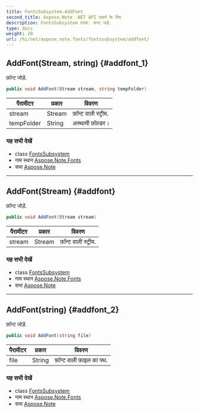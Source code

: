 ```yaml
---
title: FontsSubsystem.AddFont
second_title: Aspose.Note .NET API संदर्भ के लिए
description: FontsSubsystem तरक. फ़न्ट जड़ें.
type: docs
weight: 20
url: /hi/net/aspose.note.fonts/fontssubsystem/addfont/
---
```

## AddFont(Stream, string) {#addfont_1}

फ़ॉन्ट जोड़ें.

```csharp
public void AddFont(Stream stream, string tempFolder)
```

| पैरामीटर | प्रकार | विवरण |
| --- | --- | --- |
| stream | Stream | फ़ॉन्ट वाली स्ट्रीम. |
| tempFolder | String | अस्थायी फ़ोल्डर। |

### यह सभी देखें

* class [FontsSubsystem](../)
* नाम स्थान [Aspose.Note.Fonts](../../fontssubsystem/)
* सभा [Aspose.Note](../../../)

---

## AddFont(Stream) {#addfont}

फ़ॉन्ट जोड़ें.

```csharp
public void AddFont(Stream stream)
```

| पैरामीटर | प्रकार | विवरण |
| --- | --- | --- |
| stream | Stream | फ़ॉन्ट वाली स्ट्रीम. |

### यह सभी देखें

* class [FontsSubsystem](../)
* नाम स्थान [Aspose.Note.Fonts](../../fontssubsystem/)
* सभा [Aspose.Note](../../../)

---

## AddFont(string) {#addfont_2}

फ़ॉन्ट जोड़ें.

```csharp
public void AddFont(string file)
```

| पैरामीटर | प्रकार | विवरण |
| --- | --- | --- |
| file | String | फ़ॉन्ट वाली फ़ाइल का पथ. |

### यह सभी देखें

* class [FontsSubsystem](../)
* नाम स्थान [Aspose.Note.Fonts](../../fontssubsystem/)
* सभा [Aspose.Note](../../../)


